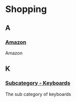 # Shopping

## A

### [Amazon](https://amazom.com)

Amazon

## K

### **[Subcategory - Keyboards](../subcategory/shopping/keyboards.md)**

The sub category of keyboards

